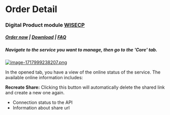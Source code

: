 # Order Detail

### Digital Product module **[WISECP](https://puqcloud.com/link.php?id=78)** 

##### [Order now](https://puqcloud.com/index.php?rp=/store/wisecp-module-digital-product) | [Download](https://download.puqcloud.com/WISECP/Product/PUQ_WISECP-Digital-Product/) | [FAQ](https://faq.puqcloud.com/)

##### Navigate to the service you want to manage, then go to the '**Core**' tab.

[![image-1717999238207.png](https://doc.puq.info/uploads/images/gallery/2024-06/scaled-1680-/image-1717999238207.png)](https://doc.puq.info/uploads/images/gallery/2024-06/image-1717999238207.png)

In the opened tab, you have a view of the online status of the service. The available online information includes:  
  
**Recreate Share:** Clicking this button will automatically delete the shared link and create a new one again.

- Connection status to the API
- Information about share url